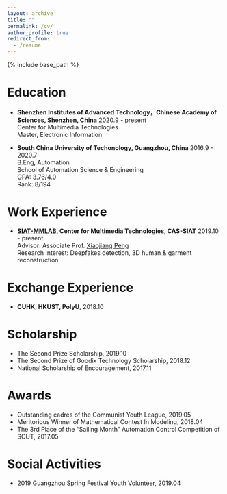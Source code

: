```yaml
---
layout: archive
title: ""
permalink: /cv/
author_profile: true
redirect_from:
  - /resume
---
```


{% include base_path %}

# Education 

* **Shenzhen Institutes of Advanced Technology，Chinese Academy of Sciences, Shenzhen, China** 2020.9 - present  
Center for Multimedia Technologies  
Master, Electronic Information

* **South China University of Techonology, Guangzhou, China** 2016.9 - 2020.7  
B.Eng, Automation  
School of Automation Science & Engineering  
GPA: 3.76/4.0  
Rank: 8/194

# Work Experience

* **[SIAT-MMLAB](http://mmlab.siat.ac.cn/), Center for Multimedia Technologies, CAS-SIAT** 2019.10 - present  
Advisor: Associate Prof. [Xiaojiang Peng](https://pengxj.github.io/)  
Research Interest: Deepfakes detection, 3D human & garment reconstruction

# Exchange Experience

* **CUHK, HKUST, PolyU**, 2018.10

# Scholarship
* The Second Prize Scholarship, 2019.10
* The Second Prize of Goodix Technology Scholarship, 2018.12
* National Scholarship of Encouragement, 2017.11

# Awards

* Outstanding cadres of the Communist Youth League, 2019.05
* Meritorious Winner of Mathematical Contest In Modeling, 2018.04
* The 3rd Place of the “Sailing Month” Automation Control Competition of SCUT, 2017.05

# Social Activities

* 2019 Guangzhou Spring Festival Youth Volunteer, 2019.04
